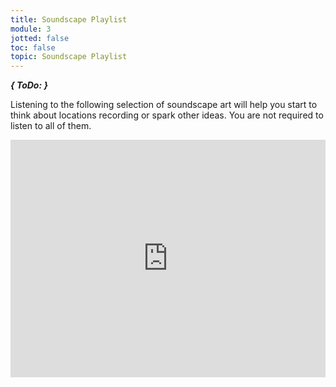 ```yaml
---
title: Soundscape Playlist
module: 3
jotted: false
toc: false
topic: Soundscape Playlist
---
```


**_{ ToDo: }_**

Listening to the following selection of soundscape art will help you start to think about locations recording or spark other ideas. You are not required to listen to all of them.

<iframe src="https://open.spotify.com/embed/playlist/5ZjHQR89DHRqLCzDT62eE0" width="100%" height="380" frameborder="0" allowtransparency="true" allow="encrypted-media"></iframe>
